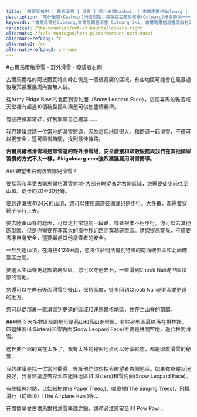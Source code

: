 ```yaml
---
title: '瞭望者右側 | 單板滑雪 | 滑雪 | 喀什米爾Kashmir | 古爾馬爾格Gulmarg | 印度India | Skigulmarg.com'
description: '喀什米爾(Kashmir)滑雪假期，將會在古爾馬爾格(Gulmarg)滑雪勝地一一展開。 滑雪者從古爾馬爾格(Gulmarg)滑雪渡假村瞭望右側，那裡是包含10個巨大碗型區的滑雪地形 - 這是喀什米爾(Kashmir)滑雪的必滑路線，這可讓您慢慢揭開此趟滑雪之旅的驚奇面紗。'
keywords: '古爾馬爾格Gulmarg,古爾馬爾格滑雪 Gulmarg Ski, 古爾馬爾格滑雪渡假村Gulmarg Ski Resort, 喀什米爾滑雪Skiing in the Himalayas, 印度滑雪Skiing in India, 喜馬拉雅Himalaya, 喀什米爾Kashmir, Skigulmarg.com'
canonical: /the-mountain/out-of-bounds/lockers-right
alternate: /fr/la-montagne/hors-piste/versant-nord-ouest
alternateHrefLang: fr
alternate2: /cn
alternateHrefLang2: zh-hans
---
```


#古爾馬爾格滑雪 - 野外滑雪 - 瞭望者右側

古爾馬爾格的阿法爾瓦特山峰右側是一個很寬廣的區域。有些地區可能會在風暴過後幾天甚至幾周內杳無人跡。

從Army Ridge Bowl的北面到雪豹面（Snow Leopard Face），這個喜馬拉雅雪域天堂裡有超過10個碗型區和溝壑可供您盡情暢滑。

有些路線非常好，好到寧願自己獨享......

我們建議您請一位當地的滑雪嚮導，因為這個地區很大。和嚮導一起滑雪，不僅可以更安全，還可節省時間，找到最佳線路。

**古爾馬爾格滑雪場是無雪道的野外滑雪場，安全救援和疏散服務與我們在其他國家習慣的方式不太一樣。Skigulmarg.com強烈建議雇用滑雪嚮導。**

###瞭望者右側該去哪兒滑雪？

要探索和享受古爾馬爾格滑雪勝地-大部分瞭望者之右側區域，您需要徒步前往至山頂。徒步約20至30分鐘。

要到達海拔4124米的山頂，您可以使用旅遊裝備或只是步行。大多數，都需要穿靴子步行上去。

要去陸軍山脊的北面，可以走非常短的一段路，或者根本不用步行。你可以去其他碗型區，但是你需要在非常大的風中抄近路而穿越碗型區。請您提高警覺，不僅要考慮自身安全，還要顧慮其他滑雪者的安全。

一旦到達山頂，在海拔4124米處，您將位於阿法爾瓦特峰的南面碗型區和北面碗型區之間。

要進入主山脊更北部的碗型區，您可以穿過岩石，一直滑到Chooti Nali碗型區頂部的雪地。

您還可以在岩石後面滑雪到後山，保持高度，徒步回到Chooti Nali碗型區或更遠的地方。

您可以從那裏一直滑雪到更遠的區域和連馬爾格地區，住在主山脊的頂部。

###地形
大多數區域的地形是高山和高山碗型區。有些碗型區最終落在樹林裡。四姐妹區(4 Sisters)和雪豹面(Snow Leopard Face)主要是林間空地，適合林間滑雪。

这裡要介绍的實在太多了，我有太多的秘密地点可以分享給您，都是印度滑雪的秘笈...

我的建議是找一位當地嚮導，告訴他們你想探索瞭望者右側地區。如果你身體狀況良好，我會建議您去探索四姐妹地區(4 Sisters)和雪豹面(Snow Leopard Face)。

有些經典地點，比如紙樹(the Paper Trees,)、唱歌樹(The Singing Trees)、飛機滑行（從峰頂）(The Airplane Run )等...

在盡情享受古爾馬爾格滑雪樂趣之餘，請務必注意安全!!!! Pow Pow…

